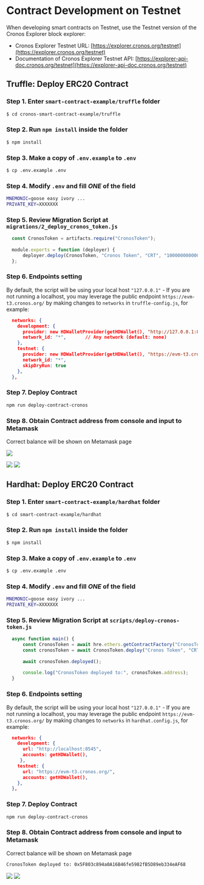 # Contract Development on Testnet

When developing smart contracts on Testnet, use the Testnet version of the Cronos Explorer block explorer:

* Cronos Explorer Testnet URL: [https://explorer.cronos.org/testnet](https://explorer.cronos.org/testnet)
* Documentation of Cronos Explorer Testnet API: [https://explorer-api-doc.cronos.org/testnet](https://explorer-api-doc.cronos.org/testnet)

## Truffle: Deploy ERC20 Contract

### Step 1. Enter `smart-contract-example/truffle` folder

```bash
$ cd cronos-smart-contract-example/truffle
```

### Step 2. Run `npm install` inside the folder

```bash
$ npm install
```

### Step 3. Make a copy of `.env.example` to `.env`

```bash
$ cp .env.example .env
```

### Step 4. Modify `.env` and fill _ONE_ of the field

```bash
MNEMONIC=goose easy ivory ...
PRIVATE_KEY=XXXXXXX
```

### Step 5. Review Migration Script at `migrations/2_deploy_cronos_token.js`

```javascript
  const CronosToken = artifacts.require("CronosToken");
  
  module.exports = function (deployer) {
      deployer.deploy(CronosToken, "Cronos Token", "CRT", "1000000000000000000000000");
  };
```

### Step 6. Endpoints setting

By default, the script will be using your local host `"127.0.0.1"` - If you are not running a localhost, you may leverage the public endpoint `https://evm-t3.cronos.org/` by making changes to `networks` in `truffle-config.js`, for example:

```json
  networks: {
    development: {
      provider: new HDWalletProvider(getHDWallet(), "http://127.0.0.1:8545"), // TODO
      network_id: "*",       // Any network (default: none)
    },
    testnet: {
      provider: new HDWalletProvider(getHDWallet(), "https://evm-t3.cronos.org/"), // TODO
      network_id: "*",
      skipDryRun: true
    },
  },
```

### Step 7. Deploy Contract

```bash
npm run deploy-contract-cronos
```

### Step 8. Obtain Contract address from console and input to Metamask

Correct balance will be shown on Metamask page

![](../assets/cronos-smart-contract/truffle\_deploy\_contract\_address.png)

![](../assets/cronos-smart-contract/metamask\_add\_tokens.png) ![](../assets/cronos-smart-contract/metamask\_add\_token\_success.png)

## Hardhat: Deploy ERC20 Contract

### Step 1. Enter `smart-contract-example/hardhat` folder

```bash
$ cd smart-contract-example/hardhat
```

### Step 2. Run `npm install` inside the folder

```bash
$ npm install
```

### Step 3. Make a copy of `.env.example` to `.env`

```bash
$ cp .env.example .env
```

### Step 4. Modify `.env` and fill _ONE_ of the field

```bash
MNEMONIC=goose easy ivory ...
PRIVATE_KEY=XXXXXXX
```

### Step 5. Review Migration Script at `scripts/deploy-cronos-token.js`

```javascript
  async function main() {
      const CronosToken = await hre.ethers.getContractFactory("CronosToken");
      const cronosToken = await CronosToken.deploy("Cronos Token", "CRT", "1000000000000000000000000");
  
      await cronosToken.deployed();
  
      console.log("CronosToken deployed to:", cronosToken.address);
  }
```

### Step 6. Endpoints setting

By default, the script will be using your local host `"127.0.0.1"` - If you are not running a localhost, you may leverage the public endpoint `https://evm-t3.cronos.org/` by making changes to `networks` in `hardhat.config.js`, for example:

```json
  networks: {
    development: {
      url: "http://localhost:8545",
      accounts: getHDWallet(),
     },
    testnet: {
      url: "https://evm-t3.cronos.org/",
      accounts: getHDWallet(),
    },
  },
```

### Step 7. Deploy Contract

```bash
npm run deploy-contract-cronos
```

### Step 8. Obtain Contract address from console and input to Metamask

Correct balance will be shown on Metamask page

```bash
CronosToken deployed to: 0x5F803c894a0A16B46fe5982fB5D89eb334eAF68
```

![](../assets/cronos-smart-contract/metamask\_add\_tokens.png) ![](../assets/cronos-smart-contract/metamask\_add\_token\_success.png)
